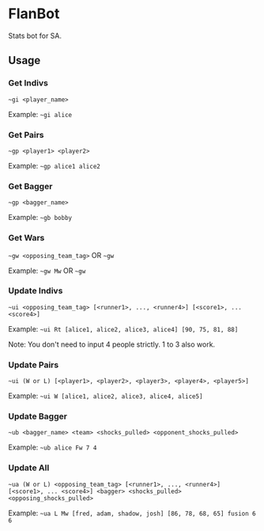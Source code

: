 # FlanBot
Stats bot for SA.

## Usage

### Get Indivs
`~gi <player_name>`

Example: `~gi alice`

### Get Pairs
`~gp <player1> <player2>`

Example: `~gp alice1 alice2`

### Get Bagger
`~gp <bagger_name>`

Example: `~gb bobby`

### Get Wars
`~gw <opposing_team_tag>` OR `~gw`

Example: `~gw Mw` OR `~gw`

### Update Indivs
`~ui <opposing_team_tag> [<runner1>, ..., <runner4>] [<score1>, ... <score4>]`

Example: `~ui Rt [alice1, alice2, alice3, alice4] [90, 75, 81, 88]`

Note: You don't need to input 4 people strictly. 1 to 3 also work.

### Update Pairs
`~ui (W or L) [<player1>, <player2>, <player3>, <player4>, <player5>]`

Example: `~ui W [alice1, alice2, alice3, alice4, alice5]`

### Update Bagger
`~ub <bagger_name> <team> <shocks_pulled> <opponent_shocks_pulled>`

Example: `~ub alice Fw 7 4`

### Update All
```
~ua (W or L) <opposing_team_tag> [<runner1>, ..., <runner4>] [<score1>, ... <score4>] <bagger> <shocks_pulled> <opposing_shocks_pulled>
```

Example: `~ua L Mw [fred, adam, shadow, josh] [86, 78, 68, 65] fusion 6 6`
